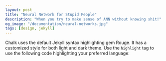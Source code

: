 ```yaml
---
layout: post
title: "Neural Network for Stupid People"
description: "When you try to make sense of ANN without knowing shit!"
og_image: "/documentation/neural-networks.jpg"
tags: [design, jekyll]
---
```

Chalk uses the default Jekyll syntax highlighting gem Rouge. It has a customized style for both light and dark theme.
Use the `highlight` tag to use the following code highlighting your preferred language: